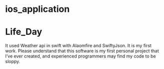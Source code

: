 # ios_application

# Life_Day

It used Weather api in swift with Alaomfire and SwiftyJson.
It is my first work.
Please understand that this software is my first personal project that I’ve ever created, and experienced programmers may find my code to be sloppy.


